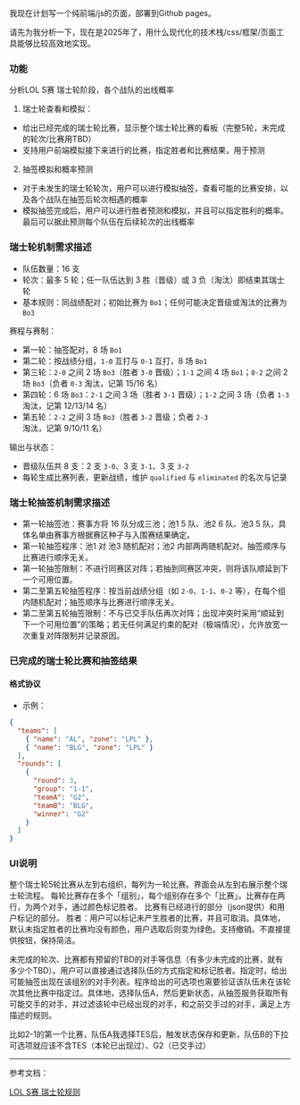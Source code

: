 我现在计划写一个纯前端/js的页面，部署到Github pages。

请先为我分析一下，现在是2025年了，用什么现代化的技术栈/css/框架/页面工具能够比较高效地实现。

### 功能

分析LOL S赛 瑞士轮阶段，各个战队的出线概率
1. 瑞士轮查看和模拟：
- 给出已经完成的瑞士轮比赛，显示整个瑞士轮比赛的看板（完整5轮，未完成的轮次/比赛用TBD）
- 支持用户前端模拟接下来进行的比赛，指定胜者和比赛结果，用于预测

2. 抽签模拟和概率预测
- 对于未发生的瑞士轮轮次，用户可以进行模拟抽签，查看可能的比赛安排，以及各个战队在抽签后轮次相遇的概率
- 模拟抽签完成后，用户可以进行胜者预测和模拟，并且可以指定胜利的概率。最后可以据此预测每个队伍在后续轮次的出线概率

### 瑞士轮机制需求描述
- 队伍数量：16 支
- 轮次：最多 5 轮；任一队伍达到 3 胜（晋级）或 3 负（淘汰）即结束其瑞士轮
- 基本规则：同战绩配对；初始比赛为 `Bo1`；任何可能决定晋级或淘汰的比赛为 `Bo3`

赛程与赛制：
- 第一轮：抽签配对，8 场 `Bo1`
- 第二轮：按战绩分组，`1-0` 互打与 `0-1` 互打，8 场 `Bo1`
- 第三轮：`2-0` 之间 2 场 `Bo3`（胜者 `3-0` 晋级）；`1-1` 之间 4 场 `Bo1`；`0-2` 之间 2 场 `Bo3`（负者 `0-3` 淘汰，记第 15/16 名）
- 第四轮：6 场 `Bo3`：`2-1` 之间 3 场（胜者 `3-1` 晋级）；`1-2` 之间 3 场（负者 `1-3` 淘汰，记第 12/13/14 名）
- 第五轮：`2-2` 之间 3 场 `Bo3`（胜者 `3-2` 晋级；负者 `2-3` 淘汰，记第 9/10/11 名）

输出与状态：
- 晋级队伍共 8 支：2 支 `3-0`、3 支 `3-1`、3 支 `3-2`
- 每轮生成比赛列表，更新战绩，维护 `qualified` 与 `eliminated` 的名次与记录

### 瑞士轮抽签机制需求描述
- 第一轮抽签池：赛事方将 16 队分成三池；池1 5 队、池2 6 队、池3 5 队，具体名单由赛事方根据赛区种子与入围赛结果确定。
- 第一轮抽签程序：池1 对 池3 随机配对；池2 内部两两随机配对。抽签顺序与比赛进行顺序无关。
- 第一轮抽签限制：不进行同赛区对阵；若抽到同赛区冲突，则将该队顺延到下一个可用位置。
- 第二至第五轮抽签程序：按当前战绩分组（如 `2-0`、`1-1`、`0-2` 等），在每个组内随机配对；抽签顺序与比赛进行顺序无关。
- 第二至第五轮抽签限制：不与已交手队伍再次对阵；出现冲突时采用“顺延到下一个可用位置”的策略；若无任何满足约束的配对（极端情况），允许放宽一次重复对阵限制并记录原因。


### 已完成的瑞士轮比赛和抽签结果

#### 格式协议
- 示例：
```json
{
  "teams": [
    { "name": "AL", "zone": "LPL" },
    { "name": "BLG", "zone": "LPL" }
  ],
  "rounds": [
    {
      "round": 3,
      "group": "1-1",
      "teamA": "G2",
      "teamB": "BLG",
      "winner": "G2"
    }
  ]
}
```

### UI说明

整个瑞士轮5轮比赛从左到右组织，每列为一轮比赛。界面会从左到右展示整个瑞士轮流程。
每轮比赛存在多个「组别」，每个组别存在多个「比赛」。比赛存在两行，为两个对手，通过颜色标记胜者。
比赛有已经进行的部分（json提供）和用户标记的部分。
胜者：用户可以标记未产生胜者的比赛，并且可取消。具体地，默认未指定胜者的比赛均没有颜色，用户选取后则变为绿色。支持撤销。不直接提供按钮，保持简洁。

未完成的轮次、比赛都有预留的TBD的对手等信息（有多少未完成的比赛，就有多少个TBD）。用户可以直接通过选择队伍的方式指定和标记胜者。指定时，给出可能抽签出现在该组别的对手列表。程序给出的可选项也需要验证该队伍未在该轮次其他比赛中指定过。具体地，选择队伍A，然后更新状态，从抽签服务获取所有可能交手的对手，并过滤该轮中已经出现的对手，和之前交手过的对手，满足上方描述的规则。

比如2-1的第一个比赛，队伍A我选择TES后，触发状态保存和更新，队伍B的下拉可选项就应该不含TES（本轮已出现过）、G2（已交手过）


---
参考文档：

[LOL S赛 瑞士轮规则](https://lol.qq.com/news/detail.shtml?&docid=8731966600392434652)
